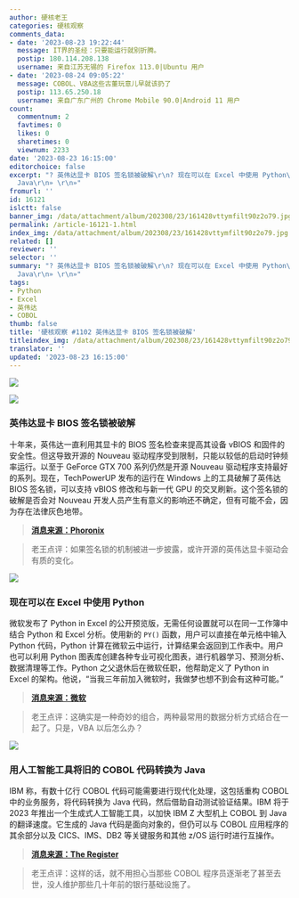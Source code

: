 ```yaml
---
author: 硬核老王
categories: 硬核观察
comments_data:
- date: '2023-08-23 19:22:44'
  message: IT界的圣经：只要能运行就别折腾。
  postip: 180.114.208.138
  username: 来自江苏无锡的 Firefox 113.0|Ubuntu 用户
- date: '2023-08-24 09:05:22'
  message: COBOL、VBA这些古董玩意儿早就该扔了
  postip: 113.65.250.18
  username: 来自广东广州的 Chrome Mobile 90.0|Android 11 用户
count:
  commentnum: 2
  favtimes: 0
  likes: 0
  sharetimes: 0
  viewnum: 2233
date: '2023-08-23 16:15:00'
editorchoice: false
excerpt: "? 英伟达显卡 BIOS 签名锁被破解\r\n? 现在可以在 Excel 中使用 Python\r\n? 用人工智能工具将旧的 COBOL 代码转换为
  Java\r\n» \r\n»"
fromurl: ''
id: 16121
islctt: false
banner_img: /data/attachment/album/202308/23/161428vttymfilt90z2o79.jpg
permalink: /article-16121-1.html
index_img: /data/attachment/album/202308/23/161428vttymfilt90z2o79.jpg
related: []
reviewer: ''
selector: ''
summary: "? 英伟达显卡 BIOS 签名锁被破解\r\n? 现在可以在 Excel 中使用 Python\r\n? 用人工智能工具将旧的 COBOL 代码转换为
  Java\r\n» \r\n»"
tags:
- Python
- Excel
- 英伟达
- COBOL
thumb: false
title: '硬核观察 #1102 英伟达显卡 BIOS 签名锁被破解'
titleindex_img: /data/attachment/album/202308/23/161428vttymfilt90z2o79.jpg
translator: ''
updated: '2023-08-23 16:15:00'
---
```


![](/data/attachment/album/202308/23/161428vttymfilt90z2o79.jpg)


![](/data/attachment/album/202308/23/161439bsxwfzekr1hcl1l2.jpg)


### 英伟达显卡 BIOS 签名锁被破解


十年来，英伟达一直利用其显卡的 BIOS 签名检查来提高其设备 vBIOS 和固件的安全性。但这导致开源的 Nouveau 驱动程序受到限制，只能以较低的启动时钟频率运行。以至于 GeForce GTX 700 系列仍然是开源 Nouveau 驱动程序支持最好的系列。现在，TechPowerUP 发布的运行在 Windows 上的工具破解了英伟达 BIOS 签名锁，可以支持 vBIOS 修改和与新一代 GPU 的交叉刷新。这个签名锁的破解是否会对 Nouveau 开发人员产生有意义的影响还不确定，但有可能不会，因为存在法律灰色地带。



> 
> **[消息来源：Phoronix](https://www.phoronix.com/news/NVIDIA-Lock-Broken)**
> 
> 
> 



> 
> 老王点评：如果签名锁的机制被进一步披露，或许开源的英伟达显卡驱动会有质的变化。
> 
> 
> 


![](/data/attachment/album/202308/23/161457cldsmyrrldtznmxg.jpg)


### 现在可以在 Excel 中使用 Python


微软发布了 Python in Excel 的公开预览版，无需任何设置就可以在同一工作簿中结合 Python 和 Excel 分析。使用新的 `PY()` 函数，用户可以直接在单元格中输入 Python 代码，Python 计算在微软云中运行，计算结果会返回到工作表中。用户也可以利用 Python 图表库创建各种专业可视化图表，进行机器学习、预测分析、数据清理等工作。Python 之父退休后在微软任职，他帮助定义了 Python in Excel 的架构。他说，“当我三年前加入微软时，我做梦也想不到会有这种可能。”



> 
> **[消息来源：微软](https://techcommunity.microsoft.com/t5/excel-blog/announcing-python-in-excel-combining-the-power-of-python-and-the/ba-p/3893439)**
> 
> 
> 



> 
> 老王点评：这确实是一种奇妙的组合，两种最常用的数据分析方式结合在一起了。只是，VBA 以后怎么办？
> 
> 
> 


![](/data/attachment/album/202308/23/161513ln2xx2bnllvnbcfb.jpg)


### 用人工智能工具将旧的 COBOL 代码转换为 Java


IBM 称，有数十亿行 COBOL 代码可能需要进行现代化处理，这包括重构 COBOL 中的业务服务，将代码转换为 Java 代码，然后借助自动测试验证结果。IBM 将于 2023 年推出一个生成式人工智能工具，以加快 IBM Z 大型机上 COBOL 到 Java 的翻译速度。它生成的 Java 代码是面向对象的，但仍可以与 COBOL 应用程序的其余部分以及 CICS、IMS、DB2 等关键服务和其他 z/OS 运行时进行互操作。



> 
> **[消息来源：The Register](https://www.theregister.com/2023/08/22/ibm_says_genai_can_convert/)**
> 
> 
> 



> 
> 老王点评：这样的话，就不用担心当那些 COBOL 程序员逐渐老了甚至去世，没人维护那些几十年前的银行基础设施了。
> 
> 
>